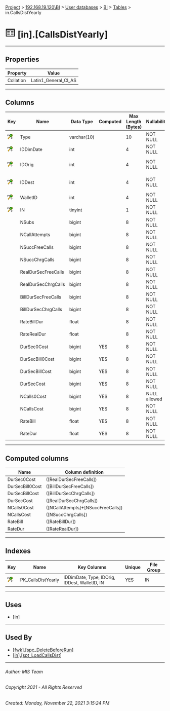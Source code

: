 #### 

[Project](../../../../index.md) > [192.168.19.120\\BI](../../../index.md) > [User databases](../../index.md) > [BI](../index.md) > [Tables](Tables.md) > in.CallsDistYearly

# ![Tables](../../../../Images/Table32.png) [in].[CallsDistYearly]

---

## <a name="#properties"></a>Properties

| Property | Value |
|---|---|
| Collation | Latin1_General_CI_AS |


---

## <a name="#columns"></a>Columns

| Key | Name | Data Type | Computed | Max Length (Bytes) | Nullability | Default | Description |
|---|---|---|---|---|---|---|---|
| [![Cluster Primary Key PK_CallsDistYearly: IDDimDate\Type\IDOrig\IDDest\WalletID\IN](../../../../Images/pkcluster.png)](#indexes) | Type | varchar(10) |  | 10 | NOT NULL |  | _Type of the CDR (see [fwk.CallType](CallType.md))_ |
| [![Cluster Primary Key PK_CallsDistYearly: IDDimDate\Type\IDOrig\IDDest\WalletID\IN](../../../../Images/pkcluster.png)](#indexes) | IDDimDate | int |  | 4 | NOT NULL |  | _Date ID (see [fwk.DimDate](DimDate.md))_ |
| [![Cluster Primary Key PK_CallsDistYearly: IDDimDate\Type\IDOrig\IDDest\WalletID\IN](../../../../Images/pkcluster.png)](#indexes) | IDOrig | int |  | 4 | NOT NULL |  | _ID of the Calling Number (see [fwk.CallsOrigDest](CallsOrigDest.md))_ |
| [![Cluster Primary Key PK_CallsDistYearly: IDDimDate\Type\IDOrig\IDDest\WalletID\IN](../../../../Images/pkcluster.png)](#indexes) | IDDest | int |  | 4 | NOT NULL |  | _ID of the Called Number (see [fwk.CallsOrigDest](CallsOrigDest.md))_ |
| [![Cluster Primary Key PK_CallsDistYearly: IDDimDate\Type\IDOrig\IDDest\WalletID\IN](../../../../Images/pkcluster.png)](#indexes) | WalletID | int |  | 4 | NOT NULL |  | _Wallet ID (see [in.WalletTypes](WalletTypes.md))_ |
| [![Cluster Primary Key PK_CallsDistYearly: IDDimDate\Type\IDOrig\IDDest\WalletID\IN](../../../../Images/pkcluster.png)](#indexes) | IN | tinyint |  | 1 | NOT NULL |  | _IN ID (see [in.INs](INs.md))_ |
|  | NSubs | bigint |  | 8 | NOT NULL | ((0)) | _Number of subscribers_ |
|  | NCallAttempts | bigint |  | 8 | NOT NULL | ((0)) | _Number of attempted calls_ |
|  | NSuccFreeCalls | bigint |  | 8 | NOT NULL | ((0)) | _Number of success free calls_ |
|  | NSuccChrgCalls | bigint |  | 8 | NOT NULL | ((0)) | _Number of sucess charged calls_ |
|  | RealDurSecFreeCalls | bigint |  | 8 | NOT NULL | ((0)) | _Real duration of free calls_ |
|  | RealDurSecChrgCalls | bigint |  | 8 | NOT NULL | ((0)) | _Real duration of charged calls_ |
|  | BillDurSecFreeCalls | bigint |  | 8 | NOT NULL | ((0)) | _Rounded duration of free calls_ |
|  | BillDurSecChrgCalls | bigint |  | 8 | NOT NULL | ((0)) | _Rounded duration of charged calls_ |
|  | RateBillDur | float |  | 8 | NOT NULL | ((0)) | _Rate of Rounded duration_ |
|  | RateRealDur | float |  | 8 | NOT NULL | ((0)) | _Rate of Real duration_ |
|  | DurSec0Cost | bigint | YES | 8 | NOT NULL |  |  |
|  | DurSecBill0Cost | bigint | YES | 8 | NOT NULL |  |  |
|  | DurSecBillCost | bigint | YES | 8 | NOT NULL |  |  |
|  | DurSecCost | bigint | YES | 8 | NOT NULL |  |  |
|  | NCalls0Cost | bigint | YES | 8 | NULL allowed |  |  |
|  | NCallsCost | bigint | YES | 8 | NOT NULL |  |  |
|  | RateBill | float | YES | 8 | NOT NULL |  |  |
|  | RateDur | float | YES | 8 | NOT NULL |  |  |


---

## <a name="#computedcolumns"></a>Computed columns

| Name | Column definition |
|---|---|
| DurSec0Cost | ([RealDurSecFreeCalls]) |
| DurSecBill0Cost | ([BillDurSecFreeCalls]) |
| DurSecBillCost | ([BillDurSecChrgCalls]) |
| DurSecCost | ([RealDurSecChrgCalls]) |
| NCalls0Cost | ([NCallAttempts]+[NSuccFreeCalls]) |
| NCallsCost | ([NSuccChrgCalls]) |
| RateBill | ([RateBillDur]) |
| RateDur | ([RateRealDur]) |


---

## <a name="#indexes"></a>Indexes

| Key | Name | Key Columns | Unique | File Group |
|---|---|---|---|---|
| [![Cluster Primary Key PK_CallsDistYearly: IDDimDate\Type\IDOrig\IDDest\WalletID\IN](../../../../Images/pkcluster.png)](#indexes) | PK_CallsDistYearly | IDDimDate, Type, IDOrig, IDDest, WalletID, IN | YES | IN |


---

## <a name="#uses"></a>Uses

* [in]


---

## <a name="#usedby"></a>Used By

* [[fwk].[spc_DeleteBeforeRun]](../Programmability/Stored_Procedures/spc_DeleteBeforeRun.md)
* [[in].[spt_LoadCallsDist]](../Programmability/Stored_Procedures/spt_LoadCallsDist.md)


---

###### Author:  MIS Team

###### Copyright 2021 - All Rights Reserved

###### Created: Monday, November 22, 2021 3:15:24 PM

